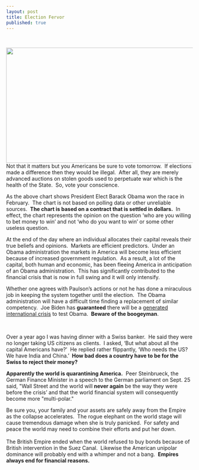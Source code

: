 ```yaml
---
layout: post
title: Election Fervor
published: true
---
```

<p> </p>
<p><span><img class="aligncenter" title="Barack Obama Intrade Chart" src="{{ site.baseurl }}/images/chart1225380963156137318.png" alt="" width="780" height="311" />Not that it matters but you Americans be sure to vote tomorrow.  If elections made a difference then they would be illegal.  After all, they are merely advanced auctions on stolen goods used to perpetuate war which is the health of the State.  So, vote your conscience.</span></p>
<p><span>As the above chart shows President Elect Barack Obama won the race in February.  The chart is not based on polling data or other unreliable sources.  <strong>The chart is based on a contract that is settled in dollars.</strong>  In effect, the chart represents the opinion on the question ‘who are you willing to bet money to win’ and not ‘who do you want to win’ or some other useless question.</span></p>
<p><span>At the end of the day where an individual allocates their capital reveals their true beliefs and opinions.  Markets are efficient predictors.  Under an Obama administration the markets in America will become less efficient because of increased government regulation.  As a result, a lot of the capital, both human and economic, has been fleeing America in anticipation of an Obama administration.  This has significantly contributed to the financial crisis that is now in full swing and it will only intensify.</span></p>
<p><span>Whether one agrees with Paulson’s actions or not he has done a miraculous job in keeping the system together until the election.  The Obama administration will have a difficult time finding a replacement of similar competency.  Joe Biden has <strong>guaranteed</strong> there will be a <a href="http://www.youtube.com/watch?v=JbEeaeg67P8">generated international crisis</a> to test Obama.  <strong>Beware of the boogeyman</strong>.</span></p>
<p> <object width="425" height="344" data="http://www.youtube.com/v/JbEeaeg67P8&amp;hl=en&amp;fs=1" type="application/x-shockwave-flash"><param name="allowFullScreen" value="true" /><param name="allowscriptaccess" value="always" /><param name="src" value="http://www.youtube.com/v/JbEeaeg67P8&amp;hl=en&amp;fs=1" /><param name="allowfullscreen" value="true" /></object> </p>
<p><span>Over a year ago I was having dinner with a Swiss banker.  He said they were no longer taking US citizens as clients.  I asked, ‘But what about all the capital Americans have?’  He replied rather flippantly, ‘Who needs the US?  We have India and China.’ <strong> How bad does a country have to be for the Swiss to reject their money?</strong></span></p>
<p><span><strong>Apparently the world is quarantining America.</strong>  Peer Steinbrueck, the German Finance Minister in a speech to the German parliament on Sept. 25 said, "Wall Street and the world will <strong>never again</strong> be the way they were before the crisis’ and that the world financial system will consequently become more "multi-polar."</span></p>
<p><span>Be sure you, your family and your assets are safely away from the Empire as the collapse accelerates.  The rogue elephant on the world stage will cause tremendous damage when she is truly panicked.  For safety and peace the world may need to combine their efforts and put her down.  <br/><br/>The British Empire ended when the world refused to buy bonds because of British intervention in the Suez Canal.  Likewise the American unipolar dominance will probably end with a whimper and not a bang.  <strong>Empires always end for financial reasons.</strong></span></p>
